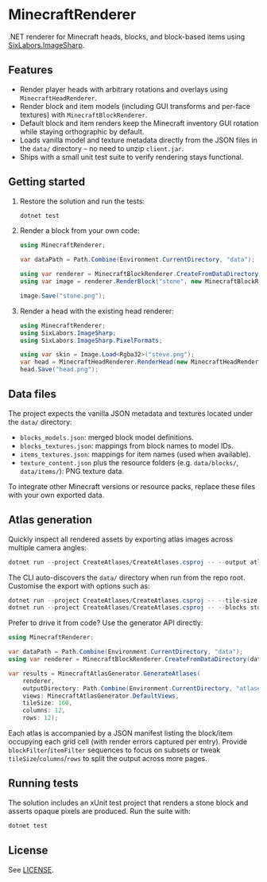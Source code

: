 # MinecraftRenderer

.NET renderer for Minecraft heads, blocks, and block-based items using [SixLabors.ImageSharp](https://github.com/SixLabors/ImageSharp).

## Features

- Render player heads with arbitrary rotations and overlays using `MinecraftHeadRenderer`.
- Render block and item models (including GUI transforms and per-face textures) with `MinecraftBlockRenderer`.
- Default block and item renders keep the Minecraft inventory GUI rotation while staying orthographic by default.
- Loads vanilla model and texture metadata directly from the JSON files in the `data/` directory – no need to unzip `client.jar`.
- Ships with a small unit test suite to verify rendering stays functional.

## Getting started

1. Restore the solution and run the tests:

	```powershell
	dotnet test
	```

2. Render a block from your own code:

	```csharp
	using MinecraftRenderer;

	var dataPath = Path.Combine(Environment.CurrentDirectory, "data");

	using var renderer = MinecraftBlockRenderer.CreateFromDataDirectory(dataPath);
	using var image = renderer.RenderBlock("stone", new MinecraftBlockRenderer.BlockRenderOptions(Size: 256));

	image.Save("stone.png");
	```

3. Render a head with the existing head renderer:

	```csharp
	using MinecraftRenderer;
	using SixLabors.ImageSharp;
	using SixLabors.ImageSharp.PixelFormats;

	using var skin = Image.Load<Rgba32>("steve.png");
	var head = MinecraftHeadRenderer.RenderHead(new MinecraftHeadRenderer.RenderOptions(256, -35, 25, 0), skin);
	head.Save("head.png");
	```

## Data files

The project expects the vanilla JSON metadata and textures located under the `data/` directory:

- `blocks_models.json`: merged block model definitions.
- `blocks_textures.json`: mappings from block names to model IDs.
- `items_textures.json`: mappings for item names (used when available).
- `texture_content.json` plus the resource folders (e.g. `data/blocks/`, `data/items/`): PNG texture data.

To integrate other Minecraft versions or resource packs, replace these files with your own exported data.

## Atlas generation

Quickly inspect all rendered assets by exporting atlas images across multiple camera angles:

```powershell
dotnet run --project CreateAtlases/CreateAtlases.csproj -- --output atlases
```

The CLI auto-discovers the `data/` directory when run from the repo root. Customise the export with options such as:

```powershell
dotnet run --project CreateAtlases/CreateAtlases.csproj -- --tile-size 192 --columns 10 --rows 10 --views isometric_right,front
dotnet run --project CreateAtlases/CreateAtlases.csproj -- --blocks stone,grass_block --items diamond_sword
```

Prefer to drive it from code? Use the generator API directly:

```csharp
using MinecraftRenderer;

var dataPath = Path.Combine(Environment.CurrentDirectory, "data");
using var renderer = MinecraftBlockRenderer.CreateFromDataDirectory(dataPath);

var results = MinecraftAtlasGenerator.GenerateAtlases(
	renderer,
	outputDirectory: Path.Combine(Environment.CurrentDirectory, "atlases"),
	views: MinecraftAtlasGenerator.DefaultViews,
	tileSize: 160,
	columns: 12,
	rows: 12);
```

Each atlas is accompanied by a JSON manifest listing the block/item occupying each grid cell (with render errors captured per entry). Provide `blockFilter`/`itemFilter` sequences to focus on subsets or tweak `tileSize`/`columns`/`rows` to split the output across more pages.

## Running tests

The solution includes an xUnit test project that renders a stone block and asserts opaque pixels are produced. Run the suite with:

```powershell
dotnet test
```

## License

See [LICENSE](LICENSE).
